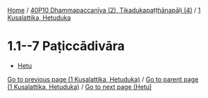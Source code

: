 
[Home](/) / [40P10 Dhammapaccanīya (2), Tikadukapaṭṭhānapāḷi (4)](../../40P10.md) / [1 Kusalattika, Hetuduka](../1.md)

# 1.1--7 Paṭiccādivāra

* [Hetu](1.1--7/Hetu.md)

[Go to previous page (1 Kusalattika, Hetuduka)](../1.md) / [Go to parent page (1 Kusalattika, Hetuduka)](../1.md) / [Go to next page (Hetu)](1.1--7/Hetu.md)


